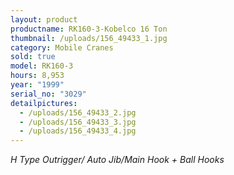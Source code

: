 ```yaml
---
layout: product
productname: RK160-3-Kobelco 16 Ton
thumbnail: /uploads/156_49433_1.jpg
category: Mobile Cranes
sold: true
model: RK160-3
hours: 8,953
year: "1999"
serial_no: "3029"
detailpictures:
  - /uploads/156_49433_2.jpg
  - /uploads/156_49433_3.jpg
  - /uploads/156_49433_4.jpg
---
```

*H Type Outrigger/ Auto Jib/Main Hook + Ball Hooks*